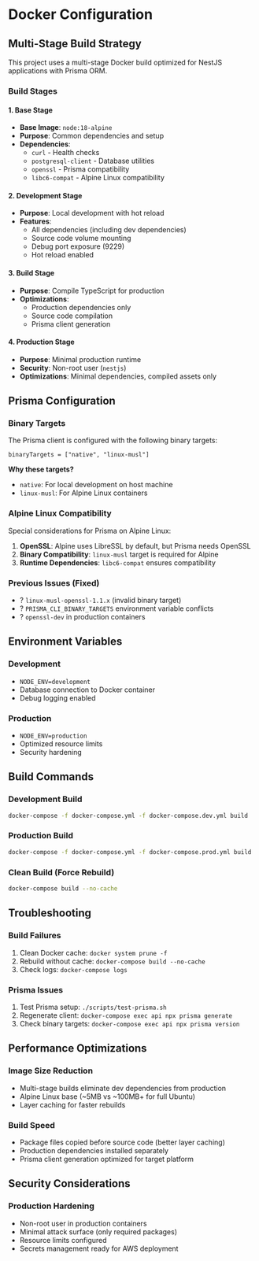 # Docker Configuration

## Multi-Stage Build Strategy

This project uses a multi-stage Docker build optimized for NestJS applications with Prisma ORM.

### Build Stages

#### 1. Base Stage

- **Base Image**: `node:18-alpine`
- **Purpose**: Common dependencies and setup
- **Dependencies**:
  - `curl` - Health checks
  - `postgresql-client` - Database utilities
  - `openssl` - Prisma compatibility
  - `libc6-compat` - Alpine Linux compatibility

#### 2. Development Stage

- **Purpose**: Local development with hot reload
- **Features**:
  - All dependencies (including dev dependencies)
  - Source code volume mounting
  - Debug port exposure (9229)
  - Hot reload enabled

#### 3. Build Stage

- **Purpose**: Compile TypeScript for production
- **Optimizations**:
  - Production dependencies only
  - Source code compilation
  - Prisma client generation

#### 4. Production Stage

- **Purpose**: Minimal production runtime
- **Security**: Non-root user (`nestjs`)
- **Optimizations**: Minimal dependencies, compiled assets only

## Prisma Configuration

### Binary Targets

The Prisma client is configured with the following binary targets:

```prisma
binaryTargets = ["native", "linux-musl"]
```

**Why these targets?**

- `native`: For local development on host machine
- `linux-musl`: For Alpine Linux containers

### Alpine Linux Compatibility

Special considerations for Prisma on Alpine Linux:

1. **OpenSSL**: Alpine uses LibreSSL by default, but Prisma needs OpenSSL
2. **Binary Compatibility**: `linux-musl` target is required for Alpine
3. **Runtime Dependencies**: `libc6-compat` ensures compatibility

### Previous Issues (Fixed)

- ? `linux-musl-openssl-1.1.x` (invalid binary target)
- ? `PRISMA_CLI_BINARY_TARGETS` environment variable conflicts
- ? `openssl-dev` in production containers

## Environment Variables

### Development

- `NODE_ENV=development`
- Database connection to Docker container
- Debug logging enabled

### Production

- `NODE_ENV=production`
- Optimized resource limits
- Security hardening

## Build Commands

### Development Build

```bash
docker-compose -f docker-compose.yml -f docker-compose.dev.yml build
```

### Production Build

```bash
docker-compose -f docker-compose.yml -f docker-compose.prod.yml build
```

### Clean Build (Force Rebuild)

```bash
docker-compose build --no-cache
```

## Troubleshooting

### Build Failures

1. Clean Docker cache: `docker system prune -f`
2. Rebuild without cache: `docker-compose build --no-cache`
3. Check logs: `docker-compose logs`

### Prisma Issues

1. Test Prisma setup: `./scripts/test-prisma.sh`
2. Regenerate client: `docker-compose exec api npx prisma generate`
3. Check binary targets: `docker-compose exec api npx prisma version`

## Performance Optimizations

### Image Size Reduction

- Multi-stage builds eliminate dev dependencies from production
- Alpine Linux base (~5MB vs ~100MB+ for full Ubuntu)
- Layer caching for faster rebuilds

### Build Speed

- Package files copied before source code (better layer caching)
- Production dependencies installed separately
- Prisma client generation optimized for target platform

## Security Considerations

### Production Hardening

- Non-root user in production containers
- Minimal attack surface (only required packages)
- Resource limits configured
- Secrets management ready for AWS deployment
